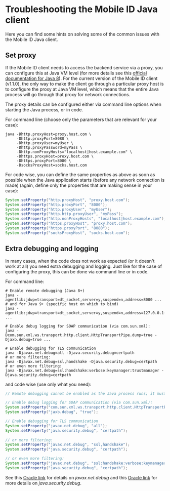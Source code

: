 # Troubleshooting the Mobile ID Java client

Here you can find some hints on solving some of the common issues with the Mobile ID Java client.

## Set proxy

If the Mobile ID client needs to access the backend service via a proxy, you can configure this at Java VM level (for more details 
see this [official documentation for Java 8](https://docs.oracle.com/javase/8/docs/technotes/guides/net/proxies.html)). For the 
current version of the Mobile ID client (v1.1.0), the only way to make the client go through a particular proxy host is to configure
the proxy at Java VM level, which means that the entire Java process will go through that proxy for network connections.

The proxy details can be configured either via command line options when starting the Java process, or in code.

For command line (choose only the parameters that are relevant for your case):
```shell
java -Dhttp.proxyHost=proxy.host.com \ 
     -Dhttp.proxyPort=8080 \
     -Dhttp.proxyUser=myUser \
     -Dhttp.proxyPassword=myPass \
     -Dhttp.nonProxyHosts="localhost|host.example.com" \
     -Dhttps.proxyHost=proxy.host.com \
     -Dhttps.proxyPort=8080 \
     -DsocksProxyHost=socks.host.com
```
For code wise, you can define the same properties as above as soon as possible when the Java application starts (before any network
connection is made) (again, define only the properties that are making sense in your case):
```java
System.setProperty("http.proxyHost", "proxy.host.com");
System.setProperty("http.proxyPort", "8080");
System.setProperty("http.proxyUser", "myUser");
System.setProperty("http.http.proxyUser", "myPass");
System.setProperty("http.nonProxyHosts", "localhost|host.example.com");
System.setProperty("https.proxyHost", "proxy.host.com");
System.setProperty("https.proxyPort", "8080");
System.setProperty("socksProxyHost", "socks.host.com");
```

## Extra debugging and logging

In many cases, when the code does not work as expected (or it doesn't work at all) you need extra debugging and logging. Just like
for the case of configuring the proxy, this can be done via command line or in code.

For command line:
```shell
# Enable remote debugging (Java 8+)
java -agentlib:jdwp=transport=dt_socket,server=y,suspend=n,address=8000 ...
# and for Java 9+ (specific host on which to bind)
java -agentlib:jdwp=transport=dt_socket,server=y,suspend=n,address=127.0.0.1:8000 ...

# Enable debug logging for SOAP communication (via com.sun.xml):
java -Dcom.sun.xml.ws.transport.http.client.HttpTransportPipe.dump=true -Djaxb.debug=true ...

# Enable debugging for TLS communication
java -Djavax.net.debug=all -Djava.security.debug=certpath
# or more filtering:
java -Djavax.net.debug=ssl,handshake -Djava.security.debug=certpath
# or even more filtering:
java -Djavax.net.debug=ssl:handshake:verbose:keymanager:trustmanager -Djava.security.debug=certpath
```
and code wise (use only what you need):
```java
// Remote debugging cannot be enabled as the Java process runs; it must be done before starting the process

// Enable debug logging for SOAP communication (via com.sun.xml):
System.setProperty("com.sun.xml.ws.transport.http.client.HttpTransportPipe.dump", "true");
System.setProperty("jaxb.debug", "true");

// Enable debugging for TLS communication
System.setProperty("javax.net.debug", "all");
System.setProperty("java.security.debug", "certpath");
    
// or more filtering:
System.setProperty("javax.net.debug", "ssl,handshake");
System.setProperty("java.security.debug", "certpath");

// or even more filtering:
System.setProperty("javax.net.debug", "ssl:handshake:verbose:keymanager:trustmanager");
System.setProperty("java.security.debug", "certpath");
```

See this [Oracle link](https://docs.oracle.com/javase/7/docs/technotes/guides/security/jsse/ReadDebug.html) 
for details on _javax.net.debug_ 
and this [Oracle link](https://docs.oracle.com/javase/8/docs/technotes/guides/security/troubleshooting-security.html) 
for more details on _java.security.debug_. 

